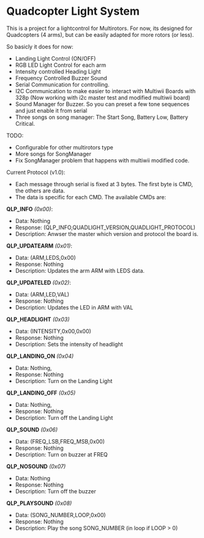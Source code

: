 Quadcopter Light System
=========

This is a project for a lightcontrol for Multirotors.
For now, its designed for Quadcopters (4 arms), but can be easily adapted for more rotors (or less).


So basicly it does for now:

- Landing Light Control (ON/OFF)
- RGB LED Light Control for each arm
- Intensity controlled Heading Light
- Frequency Controlled Buzzer Sound
- Serial Communication for controlling. 
- I2C Communication to make easier to interact with Multiwii Boards with 328p (Now working with i2c master test and modified multiwii board)
- Sound Manager for Buzzer. So you can preset a few tone sequences and just enable it from serial
- Three songs on song manager: The Start Song, Battery Low, Battery Critical.

TODO:
- Configurable for other multirotors type
- More songs for SongManager
- Fix SongManager problem that happens with multiwii modified code.

Current Protocol (v1.0):
- Each message through serial is fixed at 3 bytes. The first byte is CMD, the others are data.
- The data is specific for each CMD. The available CMDs are:

**QLP_INFO** *(0x00)*:
-	Data: Nothing
-	Response:	(QLP_INFO,QUADLIGHT_VERSION,QUADLIGHT_PROTOCOL)
-	Description: Anwser the master which version and protocol the board is.

**QLP_UPDATEARM** *(0x01)*:
-	Data: (ARM,LEDS,0x00)
-	Response: Nothing
-	Description: Updates the arm ARM with LEDS data.

**QLP_UPDATELED** *(0x02)*:
-	Data: (ARM,LED,VAL)
-	Response: Nothing
-	Description: Updates the LED in ARM with VAL
	
**QLP_HEADLIGHT** *(0x03)*
-	Data: (INTENSITY,0x00,0x00)
-	Response: Nothing
-	Description: Sets the intensity of headlight
	
**QLP_LANDING_ON** *(0x04)*
-	Data: Nothing,
-	Response: Nothing
-	Description: Turn on the Landing Light

**QLP_LANDING_OFF** *(0x05)*
-	Data: Nothing,
-	Response: Nothing
-	Description: Turn off the Landing Light
	
**QLP_SOUND** *(0x06)*
-	Data: (FREQ_LSB,FREQ_MSB,0x00)
-	Response: Nothing
-	Description: Turn on buzzer at FREQ

**QLP_NOSOUND** *(0x07)*
-	Data: Nothing
-	Response: Nothing
-	Description: Turn off the buzzer

**QLP_PLAYSOUND** *(0x08)*
-   Data: (SONG_NUMBER,LOOP,0x00)
-   Response: Nothing
-   Description: Play the song SONG_NUMBER (in loop if LOOP > 0)
